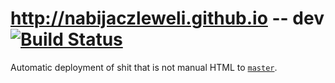 # http://nabijaczleweli.github.io -- dev [![Build Status](https://travis-ci.org/nabijaczleweli/nabijaczleweli.github.io.svg?branch=dev)](https://travis-ci.org/nabijaczleweli/nabijaczleweli.github.io)
Automatic deployment of shit that is not manual HTML to [`master`](https://github.com/nabijaczleweli/nabijaczleweli.github.io/tree/master).
